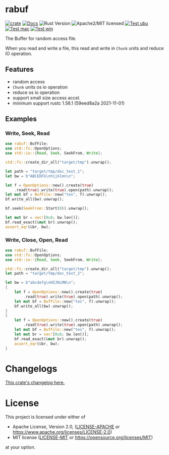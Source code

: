 # rabuf

[![crate][crate-image]][crate-link]
[![Docs][docs-image]][docs-link]
![Rust Version][rustc-image]
![Apache2/MIT licensed][license-image]
[![Test ubu][test-ubuntu-image]][test-ubuntu-link]
[![Test mac][test-windows-image]][test-windows-link]
[![Test win][test-macos-image]][test-macos-link]

The Buffer for random access file.

When you read and write a file,
this read and write in `Chunk` units and reduce IO operation.

## Features

- random access
- `Chunk` units os io operation
- reduce os io operation
- support small size access accel.
- minimum support rustc 1.56.1 (59eed8a2a 2021-11-01)

## Examples

### Write, Seek, Read

```rust
use rabuf::BufFile;
use std::fs::OpenOptions;
use std::io::{Read, Seek, SeekFrom, Write};

std::fs::create_dir_all("target/tmp").unwrap();

let path = "target/tmp/doc_test_1";
let bw = b"ABCEDFG\nhijklmn\n";

let f = OpenOptions::new().create(true)
    .read(true).write(true).open(path).unwrap();
let mut bf = BufFile::new("tes", f).unwrap();
bf.write_all(bw).unwrap();

bf.seek(SeekFrom::Start(0)).unwrap();

let mut br = vec![0u8; bw.len()];
bf.read_exact(&mut br).unwrap();
assert_eq!(&br, bw);
```

### Write, Close, Open, Read

```rust
use rabuf::BufFile;
use std::fs::OpenOptions;
use std::io::{Read, Seek, SeekFrom, Write};

std::fs::create_dir_all("target/tmp").unwrap();
let path = "target/tmp/doc_test_2";

let bw = b"abcdefg\nHIJKLMN\n";
{
    let f = OpenOptions::new().create(true)
        .read(true).write(true).open(path).unwrap();
    let mut bf = BufFile::new("tes", f).unwrap();
    bf.write_all(bw).unwrap();
}
{
    let f = OpenOptions::new().create(true)
        .read(true).write(true).open(path).unwrap();
    let mut bf = BufFile::new("tes", f).unwrap();
    let mut br = vec![0u8; bw.len()];
    bf.read_exact(&mut br).unwrap();
    assert_eq!(&br, bw);
}
```

# Changelogs

[This crate's changelog here.](https://github.com/aki-akaguma/rabuf/blob/main/CHANGELOG.md)

# License

This project is licensed under either of

 * Apache License, Version 2.0, ([LICENSE-APACHE](LICENSE-APACHE) or
   https://www.apache.org/licenses/LICENSE-2.0)
 * MIT license ([LICENSE-MIT](LICENSE-MIT) or
   https://opensource.org/licenses/MIT)

at your option.

[//]: # (badges)

[crate-image]: https://img.shields.io/crates/v/rabuf.svg
[crate-link]: https://crates.io/crates/rabuf
[docs-image]: https://docs.rs/rabuf/badge.svg
[docs-link]: https://docs.rs/rabuf/
[rustc-image]: https://img.shields.io/badge/rustc-1.56+-blue.svg
[license-image]: https://img.shields.io/badge/license-Apache2.0/MIT-blue.svg
[test-ubuntu-image]: https://github.com/aki-akaguma/rabuf/actions/workflows/test-ubuntu.yml/badge.svg
[test-ubuntu-link]: https://github.com/aki-akaguma/rabuf/actions/workflows/test-ubuntu.yml
[test-macos-image]: https://github.com/aki-akaguma/rabuf/actions/workflows/test-macos.yml/badge.svg
[test-macos-link]: https://github.com/aki-akaguma/rabuf/actions/workflows/test-macos.yml
[test-windows-image]: https://github.com/aki-akaguma/rabuf/actions/workflows/test-windows.yml/badge.svg
[test-windows-link]: https://github.com/aki-akaguma/rabuf/actions/workflows/test-windows.yml
